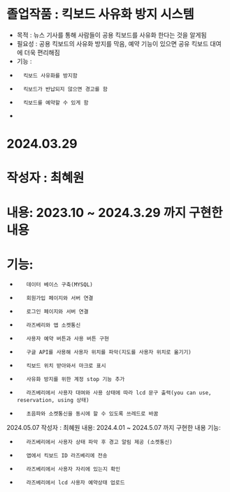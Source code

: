 # 졸업작품 : 킥보드 사유화 방지 시스템
* 목적 : 뉴스 기사를 통해 사람들이 공용 킥보드를 사유화 한다는 것을 알게됨
* 필요성 : 공용 킥보드의 사유화 방지를 막음, 예약 기능이 있으면 공유 킥보드 대여에 더욱 편리해짐
* 기능 :
-       킥보드 사유화를 방지함
-       킥보드가 반납되지 않으면 경고를 함
-       킥보드를 예약할 수 있게 함
*       

# 2024.03.29
# 작성자 : 최혜원
# 내용: 2023.10 ~ 2024.3.29 까지 구현한 내용
# 기능: 
-        데이터 베이스 구축(MYSQL)
-        회원가입 페이지와 서버 연결
-        로그인 페이지와 서버 연결
-        라즈베리와 앱 소켓통신
-        사용자 예약 버튼과 사용 버튼 구현
-        구글 API를 사용해 사용자 위치를 파악(지도를 사용자 위치로 옮기기)
-        킥보드 위치 받아와서 마크로 표시
-        사유화 방지를 위한 계정 stop 기능 추가
-        라즈베리에서 사용자 대여와 사용 상태에 따라 lcd 문구 출력(you can use, reservation, using 상태)
-        초음파와 소켓통신을 동시에 할 수 있도록 쓰레드로 바꿈
     
2024.05.07
작성자 : 최혜원
내용: 2024.4.01 ~ 2024.5.07 까지 구현한 내용
기능: 
-        라즈베리에서 사용자 상태 파악 후 경고 알림 제공 (소켓통신)
-        앱에서 킥보드 ID 라즈베리에 전송
-        라즈베리에서 사용자 자리에 있는지 확인
-        라즈베리에서 lcd 사용자 예약상태 업로드

